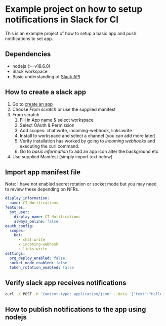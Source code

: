 # Example project on how to setup notifications in Slack for CI

This is an example project of how to setup a basic app and push notifications to set app.

## Dependencies

- nodejs (>=v18.6.0)
- Slack workspace
- Basic understanding of [Slack API](https://api.slack.com/)

## How to create a slack app

1. Go to [create an app](https://api.slack.com/apps?new_app=1)
2. Choose *From scratch* or use the supplied manifest 
3. From scratch
   1. Fill in App name & select workspace
   2. Select OAuth & Permission
   3. Add scopes:  chat:write, incoming-webhook, links:write
   4. Install to workspace and select a channel (you can add more later)
   5. Verify installation has worked by going to *incoming webhooks* and executing the curl command.
   6. Go to *basic information* to add an app icon alter the background etc.
4. Use supplied Manifest (simply import text below)

## Import app manifest file

Note: I have not enabled secret rotation or socket mode but you may need to review these depending on NFRs.

```yaml
display_information:
  name: CI Notifications
features:
  bot_user:
    display_name: CI Notifications
    always_online: false
oauth_config:
  scopes:
    bot:
      - chat:write
      - incoming-webhook
      - links:write
settings:
  org_deploy_enabled: false
  socket_mode_enabled: false
  token_rotation_enabled: false
```

## Verify slack app receives notifications

```sh
curl -X POST -H 'Content-type: application/json' --data '{"text":"Hello, World!"}' https://hooks.slack.com/services/${WORKSPACE_ID}/${TOKEN}
```


## How to publish notifications to the app using nodejs